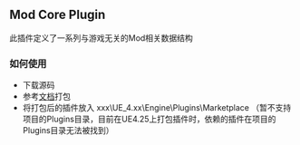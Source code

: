 ## Mod Core Plugin
此插件定义了一系列与游戏无关的Mod相关数据结构

### 如何使用
- 下载源码
- 参考[文档](https://code.aliyun.com/vsensu/UE4PackageFlow)打包
- 将打包后的插件放入 xxx\UE_4.xx\Engine\Plugins\Marketplace （暂不支持项目的Plugins目录，目前在UE4.25上打包插件时，依赖的插件在项目的Plugins目录无法被找到）